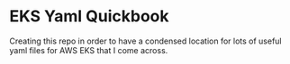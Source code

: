 # EKS Yaml Quickbook

Creating this repo in order to have a condensed location for lots of useful yaml files for AWS EKS that I come across.

